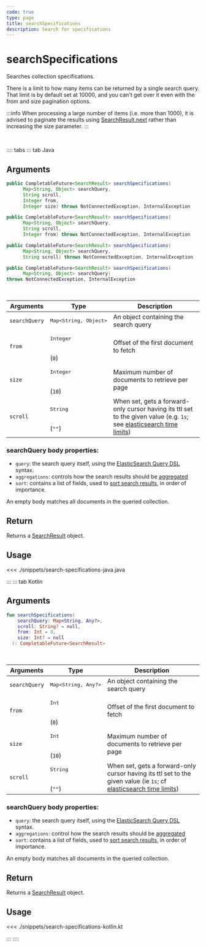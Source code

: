 ```yaml
---
code: true
type: page
title: searchSpecifications
description: Search for specifications
---
```


# searchSpecifications


Searches collection specifications.

There is a limit to how many items can be returned by a single search query.
That limit is by default set at 10000, and you can't get over it even with the from and size pagination options.

:::info
When processing a large number of items (i.e. more than 1000), it is advised to paginate the results using [SearchResult.next](/sdk/java/3/core-classes/search-result/next) rather than increasing the size parameter.
:::

<br/>

:::: tabs
::: tab Java

## Arguments

```java
public CompletableFuture<SearchResult> searchSpecifications(
      Map<String, Object> searchQuery,
      String scroll,
      Integer from,
      Integer size) throws NotConnectedException, InternalException

public CompletableFuture<SearchResult> searchSpecifications(
      Map<String, Object> searchQuery,
      String scroll,
      Integer from) throws NotConnectedException, InternalException

public CompletableFuture<SearchResult> searchSpecifications(
      Map<String, Object> searchQuery,
      String scroll) throws NotConnectedException, InternalException

public CompletableFuture<SearchResult> searchSpecifications(
      Map<String, Object> searchQuery)
throws NotConnectedException, InternalException
```

<br/>

| Arguments | Type              | Description                           |
| --------- | ----------------- | ------------------------------------- |
| `searchQuery`    | <pre>Map<String, Object></pre> | An object containing the search query |
| `from`     | <pre>Integer</pre><br/>(`0`)    | Offset of the first document to fetch                                                                                                                                                                             |
| `size`     | <pre>Integer</pre><br/>(`10`)   | Maximum number of documents to retrieve per page                                                                                                                                                                  |
| `scroll`   | <pre>String</pre><br/>(`""`)    | When set, gets a forward-only cursor having its ttl set to the given value (e.g. `1s`; see [elasticsearch time limits](https://www.elastic.co/guide/en/elasticsearch/reference/7.5/common-options.html#time-units)) |

### searchQuery body properties:

- `query`: the search query itself, using the [ElasticSearch Query DSL](https://www.elastic.co/guide/en/elasticsearch/reference/7.5/query-dsl.html) syntax.
- `aggregations`: controls how the search results should be [aggregated](https://www.elastic.co/guide/en/elasticsearch/reference/7.5/search-aggregations.html)
- `sort`: contains a list of fields, used to [sort search results](https://www.elastic.co/guide/en/elasticsearch/reference/7.5/search-request-sort.html), in order of importance.

An empty body matches all documents in the queried collection.

## Return

Returns a [SearchResult](/sdk/jvm/1/core-classes/search-result) object.

## Usage

<<< ./snippets/search-specifications-java.java

:::
::: tab Kotlin

## Arguments

```kotlin
fun searchSpecifications(
    searchQuery: Map<String, Any?>,
    scroll: String? = null,
    from: Int = 0,
    size: Int? = null
  ): CompletableFuture<SearchResult>
```

<br/>

| Arguments | Type              | Description                           |
| --------- | ----------------- | ------------------------------------- |
| `searchQuery`    | <pre>Map<String, Any?></pre> | An object containing the search query |
| `from`     | <pre>Int</pre><br/>(`0`)    | Offset of the first document to fetch                                                                                                                                                                             |
| `size`     | <pre>Int</pre><br/>(`10`)   | Maximum number of documents to retrieve per page                                                                                                                                                                  |
| `scroll`   | <pre>String</pre><br/>(`""`)    | When set, gets a forward-only cursor having its ttl set to the given value (ie `1s`; cf [elasticsearch time limits](https://www.elastic.co/guide/en/elasticsearch/reference/7.5/common-options.html#time-units)) |

### searchQuery body properties:

- `query`: the search query itself, using the [ElasticSearch Query DSL](https://www.elastic.co/guide/en/elasticsearch/reference/7.5/query-dsl.html) syntax.
- `aggregations`: control how the search results should be [aggregated](https://www.elastic.co/guide/en/elasticsearch/reference/7.5/search-aggregations.html)
- `sort`: contains a list of fields, used to [sort search results](https://www.elastic.co/guide/en/elasticsearch/reference/7.5/search-request-sort.html), in order of importance.

An empty body matches all documents in the queried collection.

## Return

Returns a [SearchResult](/sdk/jvm/1/core-classes/search-result) object.

## Usage

<<< ./snippets/search-specifications-kotlin.kt

:::
::::
